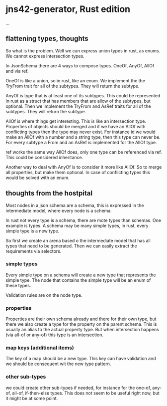 # jns42-generator, Rust edition

...

## flattening types, thoughts

So what is the problem. Well we can express union types in rust, as enums. We cannot express intersection types.

In JsonSchema there are 4 ways to compose types. OneOf, AnyOf, AllOf and via ref.

OneOf is like a union, so in rust, like an enum. We implement the the TryFrom trait for all of the subtypes. They will return the subtype.

AnyOf is type that is at least one of its subtypes. This could be represented in rust as a struct that has members that are allow of the subtypes, but optional. Then we implement the TryFrom and AsRef traits for all of the subtypes. They will return the subtype.

AllOf is where things get interesting. This is like an intersection type. Properties of objects should be merged and if we have an AllOf with conflicting types then the type may never exist. For instance id we would make an AllOf with a number and a string type, then this type can never be. For every subtype a From and an AsRef is implemented for the AllOf type.

ref works the same way AllOf does, only one type can be referenced via ref. This could be considered inheritance.

Another way to deal with AnyOf is to consider it more like AllOf. So to merge all properties, but make them optional. In case of conflicting types this would be solved with an enum.

## thoughts from the hostpital

Most nodes in a json schema are a schema, this is expressed in the intermediate model, where every node is a schema.

In rust not every type is a schema, there are mote types than schemas. One example is types. A schema may be many simple types, in rust, every simple type is a new type.

So first we create an arena based o the intermediate model that has all types that need to be generated. Then we can easily extract the requirements via selectors.

### simple types

Every simple type on a schema will create a new type that represents the simple type. The node that contains the simple type will be an enum of these types.

Validation rules are on the node type.

### properties

Properties are their own schema already and there for their own type, but there we also create a type for the property on the parent schema. This is usually an alias to the actual property type. But when intersection happens (via all-of or any-of) this type is an intersection.

### map keys (additional items)

The key of a map should be a new type. This key can have validation and we should be consequent wit the new type pattern.

### other sub-types

we could create other sub-types if needed, for instance for the one-of, any-of, all-of, if-then-else types. This does not seem to be useful right now, but it might be at some point.

